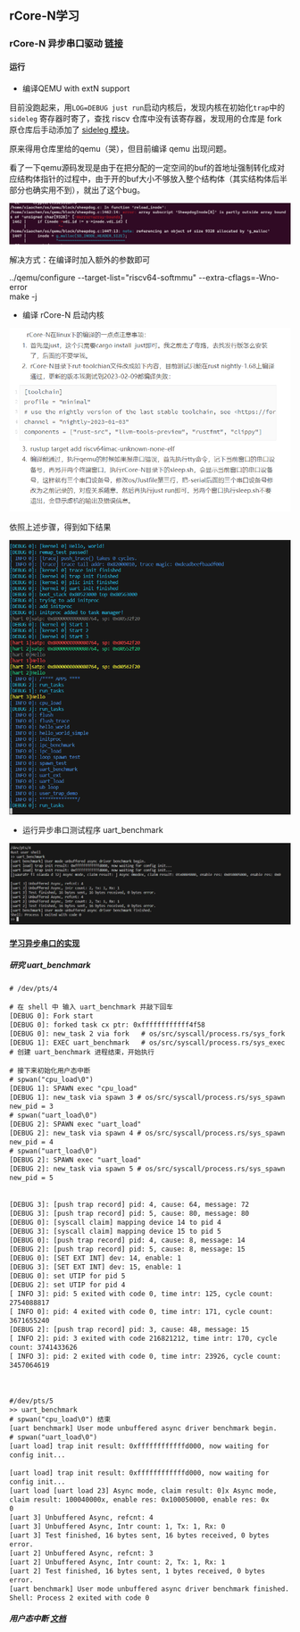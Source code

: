 ## rCore-N学习

### rCore-N 异步串口驱动 [链接](https://github.com/duskmoon314/rCore-N/blob/41796b85015a3e3080302270f9ab768827dd1426/user/src/user_uart.rs#L995)

#### 运行

+ 编译QEMU with extN support

目前没跑起来，用`LOG=DEBUG just run`启动内核后，发现内核在初始化`trap`中的 `sideleg` 寄存器时寄了，查找 riscv 仓库中没有该寄存器，发现用的仓库是 fork 原仓库后手动添加了 [sideleg 模块](https://github.com/duskmoon314/riscv/blob/extN/src/register/sideleg.rs)。

原来得用仓库里给的qemu（哭），但目前编译 qemu 出现问题。

看了一下qemu源码发现是由于在把分配的一定空间的buf的首地址强制转化成对应结构体指针的过程中，由于开的buf大小不够放入整个结构体（其实结构体后半部分也确实用不到），就出了这个bug。

![qemu_build_error](/img/qemu_build_error.png)

解决方式：在编译时加入额外的参数即可

../qemu/configure --target-list="riscv64-softmmu" --extra-cflags=-Wno-error  
make -j

+ 编译 rCore-N 启动内核

![rCore-N_run](/img/rCore-N_run.png)

依照上述步骤，得到如下结果

![rCore-N_start!](/img/rCore-N_start!.png)

+ 运行异步串口测试程序 uart_benchmark

![](/img/rCore-N_uartbenchmark.png)

#### [学习异步串口的实现](https://github.com/duskmoon314/rCore-N/blob/41796b85015a3e3080302270f9ab768827dd1426/user/src/user_uart.rs) 

##### 研究 uart_benchmark

```
# /dev/pts/4

# 在 shell 中 输入 uart_benchmark 并敲下回车
[DEBUG 0]: Fork start
[DEBUG 0]: forked task cx ptr: 0xffffffffffff4f58
[DEBUG 0]: new_task 2 via fork	 # os/src/syscall/process.rs/sys_fork
[DEBUG 1]: EXEC uart_benchmark	 # os/src/syscall/process.rs/sys_exec
# 创建 uart_benchmark 进程结束，开始执行

# 接下来初始化用户态中断
# spwan("cpu_load\0")
[DEBUG 1]: SPAWN exec "cpu_load"
[DEBUG 1]: new_task via spawn 3 # os/src/syscall/process.rs/sys_spawn new_pid = 3
# spwan("uart_load\0")
[DEBUG 2]: SPAWN exec "uart_load"
[DEBUG 2]: new_task via spawn 4 # os/src/syscall/process.rs/sys_spawn new_pid = 4
# spwan("uart_load\0")
[DEBUG 2]: SPAWN exec "uart_load"
[DEBUG 2]: new_task via spawn 5 # os/src/syscall/process.rs/sys_spawn new_pid = 5


[DEBUG 3]: [push trap record] pid: 4, cause: 64, message: 72
[DEBUG 3]: [push trap record] pid: 5, cause: 80, message: 80
[DEBUG 0]: [syscall claim] mapping device 14 to pid 4
[DEBUG 3]: [syscall claim] mapping device 15 to pid 5
[DEBUG 0]: [push trap record] pid: 4, cause: 8, message: 14
[DEBUG 2]: [push trap record] pid: 5, cause: 8, message: 15
[DEBUG 0]: [SET EXT INT] dev: 14, enable: 1
[DEBUG 3]: [SET EXT INT] dev: 15, enable: 1
[DEBUG 0]: set UTIP for pid 5
[DEBUG 2]: set UTIP for pid 4
[ INFO 3]: pid: 5 exited with code 0, time intr: 125, cycle count: 2754088817
[ INFO 0]: pid: 4 exited with code 0, time intr: 171, cycle count: 3671655240
[DEBUG 2]: [push trap record] pid: 3, cause: 48, message: 15
[ INFO 2]: pid: 3 exited with code 216821212, time intr: 170, cycle count: 3741433626
[ INFO 3]: pid: 2 exited with code 0, time intr: 23926, cycle count: 3457064619



#/dev/pts/5
>> uart_benchmark
# spwan("cpu_load\0") 结束
[uart benchmark] User mode unbuffered async driver benchmark begin.
# spwan("uart_load\0")
[uart load] trap init result: 0xffffffffffffd000, now waiting for config init...

[uart load] trap init result: 0xffffffffffffd000, now waiting for config init...
[uart load [uart load 23] Async mode, claim result: 0]x Async mode, claim result: 100040000x, enable res: 0x100050000, enable res: 0x
0
[uart 3] Unbuffered Async, refcnt: 4
[uart 3] Unbuffered Async, Intr count: 1, Tx: 1, Rx: 0
[uart 3] Test finished, 16 bytes sent, 16 bytes received, 0 bytes error.
[uart 2] Unbuffered Async, refcnt: 3
[uart 2] Unbuffered Async, Intr count: 2, Tx: 1, Rx: 1
[uart 2] Test finished, 16 bytes sent, 1 bytes received, 0 bytes error.
[uart benchmark] User mode unbuffered async driver benchmark finished.
Shell: Process 2 exited with code 0
```



##### 用户态中断 [文档](./user_interrupt.md)

